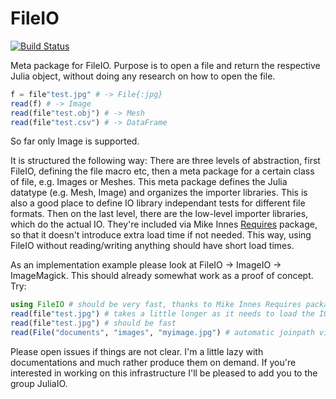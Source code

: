 # FileIO

[![Build Status](https://travis-ci.org/SimonDanisch/FileIO.jl.svg?branch=master)](https://travis-ci.org/SimonDanisch/FileIO.jl)

Meta package for FileIO. 
Purpose is to open a file and return the respective Julia object, without doing any research on how to open the file.
```Julia
f = file"test.jpg" # -> File{:jpg}
read(f) # -> Image
read(file"test.obj") # -> Mesh
read(file"test.csv") # -> DataFrame
```
So far only Image is supported.

It is structured the following way:
There are three levels of abstraction, first FileIO, defining the file macro etc, then a meta package for a certain class of file, e.g. Images or Meshes. This meta package defines the Julia datatype (e.g. Mesh, Image) and organizes the importer libraries. This is also a good place to define IO library independant tests for different file formats.
Then on the last level, there are the low-level importer libraries, which do the actual IO. 
They're included via Mike Innes [Requires](https://github.com/one-more-minute/Requires.jl) package, so that it doesn't introduce extra load time if not needed. This way, using FileIO without reading/writing anything should have short load times.

As an implementation example please look at FileIO -> ImageIO -> ImageMagick.
This should already somewhat work as a proof of concept.
Try:
```Julia
using FileIO # should be very fast, thanks to Mike Innes Requires package
read(file"test.jpg") # takes a little longer as it needs to load the IO library
read(file"test.jpg") # should be fast
read(File("documents", "images", "myimage.jpg") # automatic joinpath via File constructor
```
Please open issues if things are not clear. I'm a little lazy with documentations and much rather produce them on demand.
If you're interested in working on this infrastructure I'll be pleased to add you to the group JuliaIO.

